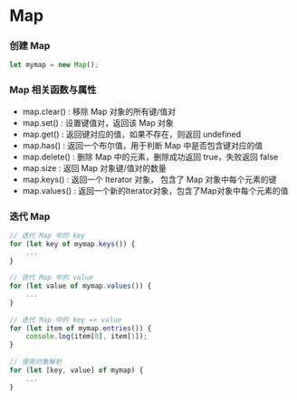 # Map


### 创建 Map
```typescript
let mymap = new Map();
```


### Map 相关函数与属性
* map.clear() : 移除 Map 对象的所有键/值对
* map.set() : 设置键值对，返回该 Map 对象
* map.get() : 返回键对应的值，如果不存在，则返回 undefined
* map.has() : 返回一个布尔值，用于判断 Map 中是否包含键对应的值
* map.delete() : 删除 Map 中的元素，删除成功返回 true，失败返回 false
* map.size : 返回 Map 对象键/值对的数量
* map.keys() : 返回一个 Iterator 对象， 包含了 Map 对象中每个元素的键 
* map.values() : 返回一个新的Iterator对象，包含了Map对象中每个元素的值 


### 迭代 Map
```typescript
// 迭代 Map 中的 key
for (let key of mymap.keys()) {
    ...                 
}
 
// 迭代 Map 中的 value
for (let value of mymap.values()) {
    ...              
}
 
// 迭代 Map 中的 key => value
for (let item of mymap.entries()) {
    console.log(item[0], item[1]);   
}
 
// 使用对象解析
for (let [key, value] of mymap) {
    ...          
}
```

